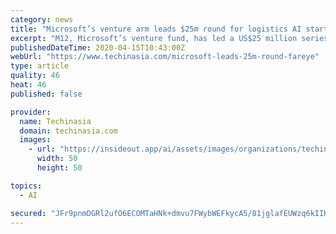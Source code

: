 ```yaml
---
category: news
title: "Microsoft’s venture arm leads $25m round for logistics AI startup FarEye"
excerpt: "M12, Microsoft’s venture fund, has led a US$25 million series D round for India’s FarEye, a software-as-a-service platform that offers predictive logistics intelligence for businesses. Eight Roads Ventures, Honeywell Ventures, and existing investor SAIF Partners also participated in the round. Founded in 2013, FarEye enables its customers ..."
publishedDateTime: 2020-04-15T10:43:00Z
webUrl: "https://www.techinasia.com/microsoft-leads-25m-round-fareye"
type: article
quality: 46
heat: 46
published: false

provider:
  name: Techinasia
  domain: techinasia.com
  images:
    - url: "https://insideout.app/ai/assets/images/organizations/techinasia.com-50x50.jpg"
      width: 50
      height: 50

topics:
  - AI

secured: "JFr9pnmDGRl2ufO6ECOMTaHNk+dmvu7FWybWEFkycA5/81jglafEUWzq6kIIKNkclnk8PE3HZKHYZ8Q9M/hD/FHy9LI+k3XCDVRI6WEWi58vynlGq4s7+7yVjJN0ZUwByr91SUNXSRZ0NL1sEH+ptUr1n9YCeTqmDXmftKV1EUSBBm8YZxGZIyaWc07IampPmlboqrcu1AsQYTZ4sHogp6+OSYUQjrxJ5k7vxr4nDWu57KJSx+07zIBlDmckNZ2YWluU+7hhZRpi/g0USx8e3nyY/JAOoEiAc2snUzd5fjpEzAPZtIJrbP4LGuW9xEXUScqXxcDksUmvDmHOjup2gLG/lR5Fhl9DFUvpmtK4FbEZ2FiDkts90MEQ8RmkP3DCrhFcYlJ/z/l+gTF9spMpI/HktnFhzlT8MFz5K74x9bS38GgazDkW7i0zNk/mB6m+paW5CevQ34IpY8s4cykn50i0qg+D0wlf99pyFyrwmDc=;wv0iQnVt/s8chkww574JHg=="
---
```


